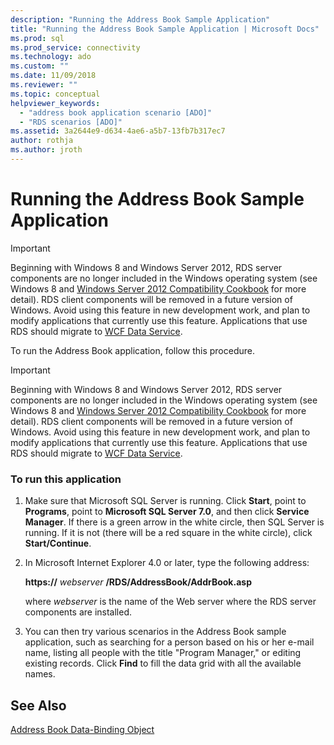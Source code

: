 ```yaml
---
description: "Running the Address Book Sample Application"
title: "Running the Address Book Sample Application | Microsoft Docs"
ms.prod: sql
ms.prod_service: connectivity
ms.technology: ado
ms.custom: ""
ms.date: 11/09/2018
ms.reviewer: ""
ms.topic: conceptual
helpviewer_keywords: 
  - "address book application scenario [ADO]"
  - "RDS scenarios [ADO]"
ms.assetid: 3a2644e9-d634-4ae6-a5b7-13fb7b317ec7
author: rothja
ms.author: jroth
---
```

# Running the Address Book Sample Application
> [!IMPORTANT]
>  Beginning with Windows 8 and Windows Server 2012, RDS server components are no longer included in the Windows operating system (see Windows 8 and [Windows Server 2012 Compatibility Cookbook](https://www.microsoft.com/download/details.aspx?id=27416) for more detail). RDS client components will be removed in a future version of Windows. Avoid using this feature in new development work, and plan to modify applications that currently use this feature. Applications that use RDS should migrate to [WCF Data Service](https://go.microsoft.com/fwlink/?LinkId=199565).  
  
 To run the Address Book application, follow this procedure.  
  
> [!IMPORTANT]
>  Beginning with Windows 8 and Windows Server 2012, RDS server components are no longer included in the Windows operating system (see Windows 8 and [Windows Server 2012 Compatibility Cookbook](https://www.microsoft.com/download/details.aspx?id=27416) for more detail). RDS client components will be removed in a future version of Windows. Avoid using this feature in new development work, and plan to modify applications that currently use this feature. Applications that use RDS should migrate to [WCF Data Service](https://go.microsoft.com/fwlink/?LinkId=199565).  
  
### To run this application  
  
1.  Make sure that Microsoft SQL Server is running. Click **Start**, point to **Programs**, point to **Microsoft SQL Server 7.0**, and then click **Service Manager**. If there is a green arrow in the white circle, then SQL Server is running. If it is not (there will be a red square in the white circle), click **Start/Continue**.  
  
2.  In Microsoft Internet Explorer 4.0 or later, type the following address:  
  
     **https://** *webserver* **/RDS/AddressBook/AddrBook.asp**  
  
     where *webserver* is the name of the Web server where the RDS server components are installed.  
  
3.  You can then try various scenarios in the Address Book sample application, such as searching for a person based on his or her e-mail name, listing all people with the title "Program Manager," or editing existing records. Click **Find** to fill the data grid with all the available names.  
  
## See Also  
 [Address Book Data-Binding Object](./address-book-data-binding-object.md)